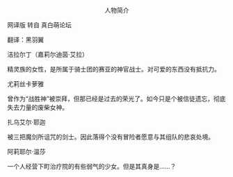 <p align="center">人物简介</p>

网译版 转自 真白萌论坛

翻译：黑羽翼

洁拉尔丁（嘉莉尔迪茵·艾拉）

精灵族的女性，是所属于骑士团的赛亚的神官战士。对可爱的东西没有抵抗力。

尤莉丝卡萝雅

曾作为“战胜神”被崇拜，但那已经是过去的荣光了。如今只是个被信徒遗忘，彻底失去力量的废柴女神。

扎乌艾尔·耶迦

被三把魔剑所诅咒的剑士。因此落得个没有冒险者愿意与其组队的悲哀处境。

阿莉耶尔·温莎

一个人经营下町治疗院的有些弱气的少女。但是其真身是……？

